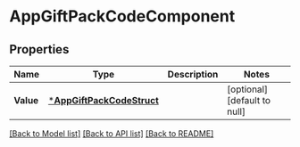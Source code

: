 # AppGiftPackCodeComponent

## Properties
Name | Type | Description | Notes
------------ | ------------- | ------------- | -------------
**Value** | [***AppGiftPackCodeStruct**](app_gift_pack_code_struct.md) |  | [optional] [default to null]

[[Back to Model list]](../README.md#documentation-for-models) [[Back to API list]](../README.md#documentation-for-api-endpoints) [[Back to README]](../README.md)


